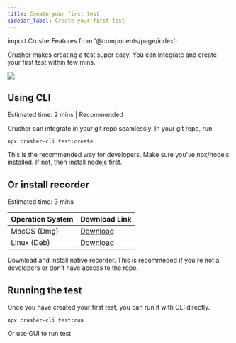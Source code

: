 ```yaml
---
title: Create your first test
sidebar_label: Create your first test
---
```



import CrusherFeatures from '@components/page/index';


<head>
  <title>Create a test - Crusher docs</title>
  <meta
    name="description"
  />
</head>

Crusher makes creating a test super easy. You can integrate and create your first test within few mins.

<img src="https://i.imgur.com/fK6fwUk.png"/>



## Using CLI

<div style={{fontSize: 12, marginBottom: 24}}>Estimated time: 2 mins | Recommended</div>


Crusher can integrate in your git repo seamlessly. In your git repo, run

```shell
npx crusher-cli test:create
```


This is the recommended way for developers. Make sure you've npx/nodejs installed. If not, then install [nodejs](https://nodejs.org/en/download/) first.


## Or install recorder
<div style={{fontSize: 12, marginBottom: 24}}>Estimated time: 3 mins</div>


| Operation System| Download Link
|--|--|
|  MacOS (Dmg) | [Download](https://github.com/crusherdev/crusher-downloads/releases/tag/v1.0.32)
|  Linux (Deb)| [Download](https://github.com/crusherdev/crusher-downloads/releases/tag/v1.0.32)


Download and install native recorder. This is recommeded if you're not a developers or don't have access to the repo.


## Running the test

Once you have created your first test, you can run it with CLI directly.

```shell
npx crusher-cli test:run
```

Or use GUI to run test